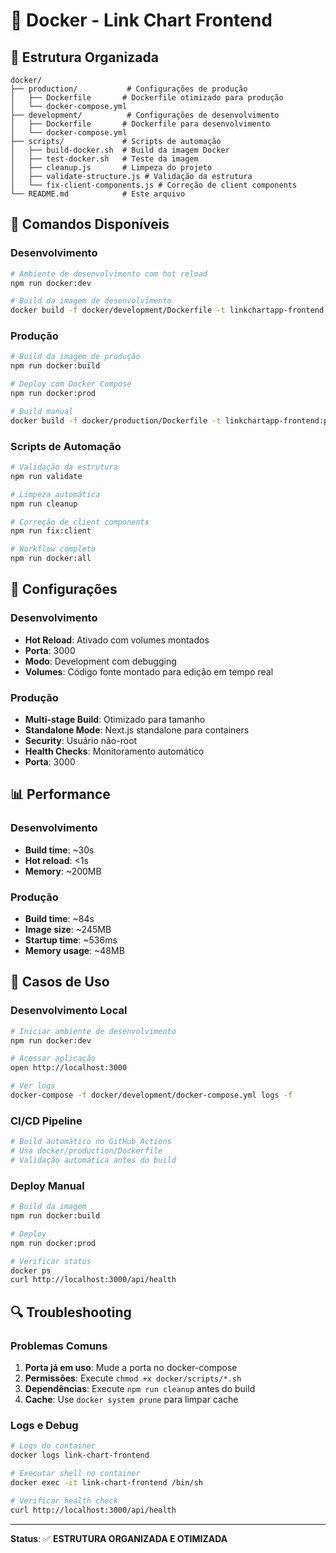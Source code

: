 # 🐳 Docker - Link Chart Frontend

## 📁 Estrutura Organizada

```
docker/
├── production/           # Configurações de produção
│   ├── Dockerfile       # Dockerfile otimizado para produção
│   └── docker-compose.yml
├── development/          # Configurações de desenvolvimento
│   ├── Dockerfile       # Dockerfile para desenvolvimento
│   └── docker-compose.yml
├── scripts/             # Scripts de automação
│   ├── build-docker.sh  # Build da imagem Docker
│   ├── test-docker.sh   # Teste da imagem
│   ├── cleanup.js       # Limpeza do projeto
│   ├── validate-structure.js # Validação da estrutura
│   └── fix-client-components.js # Correção de client components
└── README.md            # Este arquivo
```

## 🚀 Comandos Disponíveis

### Desenvolvimento
```bash
# Ambiente de desenvolvimento com hot reload
npm run docker:dev

# Build da imagem de desenvolvimento
docker build -f docker/development/Dockerfile -t linkchartapp-frontend:dev .
```

### Produção
```bash
# Build da imagem de produção
npm run docker:build

# Deploy com Docker Compose
npm run docker:prod

# Build manual
docker build -f docker/production/Dockerfile -t linkchartapp-frontend:prod .
```

### Scripts de Automação
```bash
# Validação da estrutura
npm run validate

# Limpeza automática
npm run cleanup

# Correção de client components
npm run fix:client

# Workflow completo
npm run docker:all
```

## 🔧 Configurações

### Desenvolvimento
- **Hot Reload**: Ativado com volumes montados
- **Porta**: 3000
- **Modo**: Development com debugging
- **Volumes**: Código fonte montado para edição em tempo real

### Produção
- **Multi-stage Build**: Otimizado para tamanho
- **Standalone Mode**: Next.js standalone para containers
- **Security**: Usuário não-root
- **Health Checks**: Monitoramento automático
- **Porta**: 3000

## 📊 Performance

### Desenvolvimento
- **Build time**: ~30s
- **Hot reload**: <1s
- **Memory**: ~200MB

### Produção
- **Build time**: ~84s
- **Image size**: ~245MB
- **Startup time**: ~536ms
- **Memory usage**: ~48MB

## 🎯 Casos de Uso

### Desenvolvimento Local
```bash
# Iniciar ambiente de desenvolvimento
npm run docker:dev

# Acessar aplicação
open http://localhost:3000

# Ver logs
docker-compose -f docker/development/docker-compose.yml logs -f
```

### CI/CD Pipeline
```bash
# Build automático no GitHub Actions
# Usa docker/production/Dockerfile
# Validação automática antes do build
```

### Deploy Manual
```bash
# Build da imagem
npm run docker:build

# Deploy
npm run docker:prod

# Verificar status
docker ps
curl http://localhost:3000/api/health
```

## 🔍 Troubleshooting

### Problemas Comuns
1. **Porta já em uso**: Mude a porta no docker-compose
2. **Permissões**: Execute `chmod +x docker/scripts/*.sh`
3. **Dependências**: Execute `npm run cleanup` antes do build
4. **Cache**: Use `docker system prune` para limpar cache

### Logs e Debug
```bash
# Logs do container
docker logs link-chart-frontend

# Executar shell no container
docker exec -it link-chart-frontend /bin/sh

# Verificar health check
curl http://localhost:3000/api/health
```

---

**Status**: ✅ **ESTRUTURA ORGANIZADA E OTIMIZADA**
